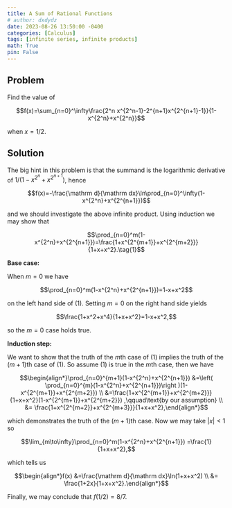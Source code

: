 ```yaml
---
title: A Sum of Rational Functions
# author: dxdydz
date: 2023-08-26 13:50:00 -0400
categories: [Calculus]
tags: [infinite series, infinite products]
math: True
pin: False
---
```


## Problem

Find the value of

$$f(x)=\sum_{n=0}^\infty\frac{2^n x^{2^n-1}-2^{n+1}x^{2^{n+1}-1}}{1-x^{2^n}+x^{2^n}}$$

when $x=1/2$.

## Solution

The big hint in this problem is that the summand is the logarithmic derivative of $1/(1-x^{2^n}+x^{2^{n+1}})$, hence

$$f(x)=-\frac{\mathrm d}{\mathrm dx}\ln\prod_{n=0}^\infty(1-x^{2^n}+x^{2^{n+1}})$$

and we should investigate the above infinite product. Using induction we may show that

$$\prod_{n=0}^m(1-x^{2^n}+x^{2^{n+1}})=\frac{1+x^{2^{m+1}}+x^{2^{m+2}}}{1+x+x^2}.\tag{1}$$

**Base case:**

When $m=0$ we have

$$\prod_{n=0}^m(1-x^{2^n}+x^{2^{n+1}})=1-x+x^2$$

on the left hand side of $(1)$. Setting $m=0$ on the right hand side yields

$$\frac{1+x^2+x^4}{1+x+x^2}=1-x+x^2,$$

so the $m=0$ case holds true.

**Induction step:**

We want to show that the truth of the $m\text{th}$ case of $(1)$ implies the truth of the $(m+1)\text{th}$ case of $(1)$. So assume $(1)$ is true in the $m\text{th}$ case, then we have

$$\begin{align*}\prod_{n=0}^{m+1}(1-x^{2^n}+x^{2^{n+1}}) &=\left( \prod_{n=0}^{m}(1-x^{2^n}+x^{2^{n+1}})\right )(1-x^{2^{m+1}}+x^{2^{m+2}}) \\  &=\frac{1+x^{2^{m+1}}+x^{2^{m+2}}}{1+x+x^2}(1-x^{2^{m+1}}+x^{2^{m+2}}) ,\qquad\text{by our assumption} \\ &= \frac{1+x^{2^{m+2}}+x^{2^{m+3}}}{1+x+x^2},\end{align*}$$

which demonstrates the truth of the $(m+1)\text{th}$ case. Now we may take $|x|<1$ so

$$\lim_{m\to\infty}\prod_{n=0}^m(1-x^{2^n}+x^{2^{n+1}}) =\frac{1}{1+x+x^2},$$

which tells us

$$\begin{align*}f(x) &=\frac{\mathrm d}{\mathrm dx}\ln(1+x+x^2) \\  &= \frac{1+2x}{1+x+x^2}.\end{align*}$$

Finally, we may conclude that $f(1/2)=8/7.$